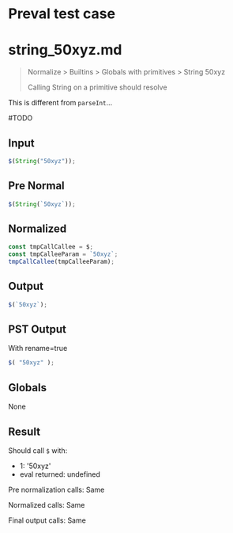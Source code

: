 # Preval test case

# string_50xyz.md

> Normalize > Builtins > Globals with primitives > String 50xyz
>
> Calling String on a primitive should resolve

This is different from `parseInt`...

#TODO

## Input

`````js filename=intro
$(String("50xyz"));
`````

## Pre Normal


`````js filename=intro
$(String(`50xyz`));
`````

## Normalized


`````js filename=intro
const tmpCallCallee = $;
const tmpCalleeParam = `50xyz`;
tmpCallCallee(tmpCalleeParam);
`````

## Output


`````js filename=intro
$(`50xyz`);
`````

## PST Output

With rename=true

`````js filename=intro
$( "50xyz" );
`````

## Globals

None

## Result

Should call `$` with:
 - 1: '50xyz'
 - eval returned: undefined

Pre normalization calls: Same

Normalized calls: Same

Final output calls: Same

